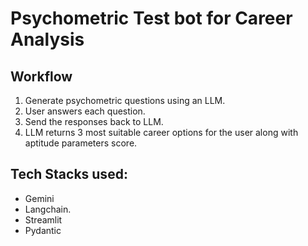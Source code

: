 # Psychometric Test bot for Career Analysis

## Workflow
1. Generate psychometric questions using an LLM.
2. User answers each question.
3. Send the responses back to LLM.
4. LLM returns 3 most suitable career options for the user along with aptitude parameters score.

## Tech Stacks used:
- Gemini
- Langchain.
- Streamlit
- Pydantic